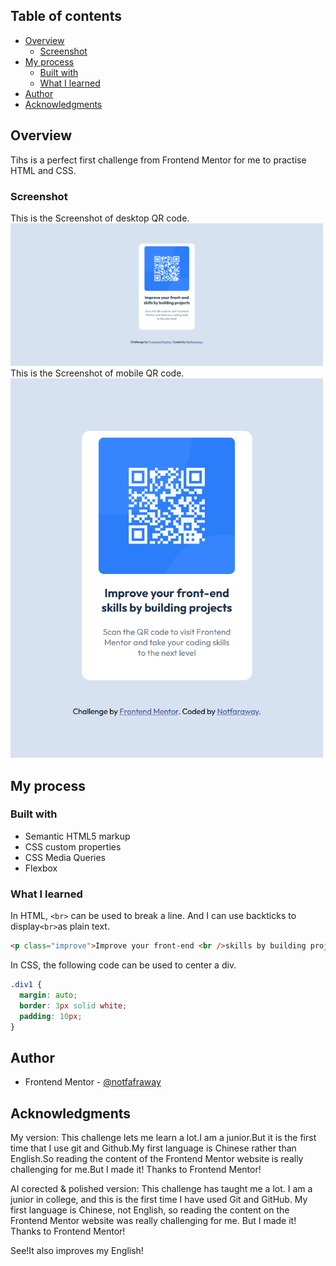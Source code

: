 ## Table of contents

- [Overview](#overview)
  - [Screenshot](#screenshot)
- [My process](#my-process)
  - [Built with](#built-with)
  - [What I learned](#what-i-learned)
- [Author](#author)
- [Acknowledgments](#acknowledgments)

## Overview

Tihs is a perfect first challenge from Frontend Mentor for me to practise HTML and CSS.

### Screenshot

This is the Screenshot of desktop QR code.
<img src="./finished-images/2nd-finished-desktop.png" width = "500px"><pr>
This is the Screenshot of mobile QR code.
<img src="./finished-images/2nd-fifnished-mobile.png" width = "500px">

## My process

### Built with

- Semantic HTML5 markup
- CSS custom properties
- CSS Media Queries
- Flexbox

### What I learned

In HTML, `<br>` can be used to break a line. And I can use backticks to display`<br>`as plain text.

```html
<p class="improve">Improve your front-end <br />skills by building projects</p>
```

In CSS, the following code can be used to center a div.

```css
.div1 {
  margin: auto;
  border: 3px solid white;
  padding: 10px;
}
```

## Author

- Frontend Mentor - [@notfafraway](https://www.frontendmentor.io/profile/notfaraway)

## Acknowledgments

My version:
This challenge lets me learn a lot.I am a junior.But it is the first time that I use git and Github.My first language is Chinese rather than English.So reading the content of the Frontend Mentor website is really challenging for me.But I made it!
Thanks to Frontend Mentor!

AI corected & polished version:
This challenge has taught me a lot. I am a junior in college, and this is the first time I have used Git and GitHub. My first language is Chinese, not English, so reading the content on the Frontend Mentor website was really challenging for me. But I made it! Thanks to Frontend Mentor!

See!It also improves my English!
